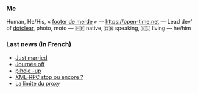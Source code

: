 ### Me

Human, He/His, « [footer de merde](https://open-time.net/post/2013/07/17/La-veritable-histoire-du-Footer-de-merde-) » — https://open-time.net — Lead dev' of [dotclear](https://git.dotclear.org/dev/dotclear), photo, moto — 🇫🇷 native, 🇬🇧 speaking, 🇪🇺 living — he/him

### Last news (in French)

<!-- BLOG-POST-LIST:START -->
- [Just married](https://open-time.net/post/2022/09/04/Just-married)
- [Journée off](https://open-time.net/post/2022/09/03/Journee-off)
- [pihole -up](https://open-time.net/post/2022/09/02/pihole-up)
- [XML-RPC stop ou encore ?](https://open-time.net/post/2022/09/01/XML-RPC-stop-ou-encore)
- [La limite du proxy](https://open-time.net/post/2022/08/31/La-limite-du-proxy)
<!-- BLOG-POST-LIST:END -->
